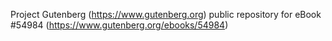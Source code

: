 Project Gutenberg (https://www.gutenberg.org) public repository for
eBook #54984 (https://www.gutenberg.org/ebooks/54984)
